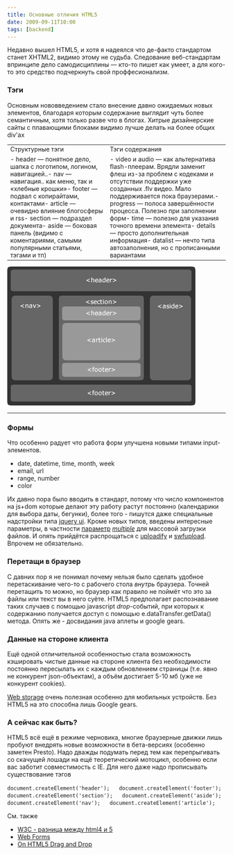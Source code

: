```yaml
---
title: Основные отличия HTML5
date: 2009-09-11T10:00
tags: [backend]
---
```


Недавно вышел HTML5, и хотя я надеялся что де-факто стандартом станет XHTML2, видимо этому не судьба. Следование веб-стандартам впринципе дело самодисциплины — кто-то пишет как умеет, а для кого-то это средство подчеркнуть свой проффесионализм.

### Тэги

Основным нововведением стало внесение давно ожидаемых новых элементов, благодаря которым содержание выглядит чуть более семантичным, хотя только разве что в блогах. Хитрые дизайнерские сайты с плавающими блоками видимо лучше делать на более общих div'ах

|   |   |
|---|---|
|Структурные тэги|Тэги содержания|
|- header — понятное дело, шапка с логотипом, логином, навигацией..- nav — навигация.. как меню, так и «хлебные крошки»- footer — подвал с копирайтами, контактами- article — очевидно влияние блогосферы и rss- section — подраздел документа- aside — боковая панель (видимо с коментариями, самыми популярными статьями, тэгами и тп)|- video и audio — как альтернатива flash-плеерам. Врядли заменит флеш из-за проблем с кодеками и отсутствии поддержки уже созданных .flv видео. Мало поддерживается пока браузерами.- progress — полоса завершённости процесса. Полезно при заполнении форм- time — полезно для указания точного времени элемента- details — просто дополнительная информация- datalist — нечто типа автозаполнения, но с прописанными вариантами|

![](img/Pasted%20image%2020241019195650.png)

---

### Формы

Что особенно радует что работа форм улучшена новыми типами input-элементов.

- date, datetime, time, month, week
- email, url
- range, number
- color

Их давно пора было вводить в стандарт, потому что число компонентов на js+dom которые делают эту работу растут постоянно (календарики для выбора даты, бегунки), более того - пишутся даже специальные надстройки типа [jquery ui](http://jqueryui.com/). Кроме новых типов, введены интересные параметры, в частности [параметр](http://dev.w3.org/html5/markup/input.file.html) _[multiple](http://dev.w3.org/html5/markup/input.file.html)_ для массовой загрузки файлов. И опять прийдётся распрощаться с [uploadify](http://www.uploadify.com/) и [swfupload](http://swfupload.org/). Впрочем не обязательно.

### Перетащи в браузер

С давних пор я не понимал почему нельзя было сделать удобное перетаскивание чего-то с рабочего стола _внутрь_ браузера. Точней перетащить то можно, но браузер как правило не поймёт что это за файлы или текст вы в него суёте. HTML5 предполагает распознавание таких случаев с помощью javascript _drop_-событий, при которых к содержанию получается доступ с помощью e.dataTransfer.getData() метода. Опять же - досвидания java аплеты и google gears.

### Данные на стороне клиента

Ещё одной отличительной особенностью стала возможность кэшировать чистые данные на стороне клиента без необходимости постоянно пересылать их с каждым обновлением страницы (т.е. явно не конкурент json-объектам), а объём достигает 5-10 мб (уже не конкурент cookies).

[Web storage](http://dev.w3.org/html5/webstorage/) очень полезная особенно для мобильных устройств. Без HTML5 на это способна лишь Google gears.

### А сейчас как быть?

HTML5 всё ещё в режиме черновика, многие браузерные движки лишь пробуют внедрять новые возможности в бета-версиях (особенно заметен Presto). Надо дважды подумать перед тем как перепрыгивать со скачущей лошади на ещё теоретический мотоцикл, особенно если вас заботит совместимость с IE. Для него даже надо прописывать существование тэгов

`document.createElement('header');   document.createElement('footer');   document.createElement('section');   document.createElement('aside');   document.createElement('nav');   document.createElement('article');`

См. также

- [W3C - разница между html4 и 5](http://www.w3.org/TR/2009/WD-html5-diff-20090825/)
- [](http://www.w3.org/TR/2009/WD-html5-diff-20090825/)[Web Forms](http://www.whatwg.org/specs/web-apps/current-work/multipage/states-of-the-type-attribute.html)
- [On HTML5 Drag and Drop](http://www.alertdebugging.com/2009/08/16/on-html-5-drag-and-drop/)